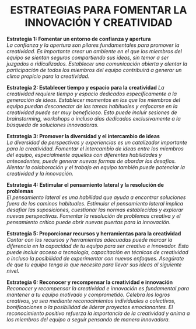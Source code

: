 # <center> **ESTRATEGIAS PARA FOMENTAR LA INNOVACIÓN Y CREATIVIDAD** <cemter> 

**Estrategia 1: Fomentar un entorno de confianza y apertura**  
*La confianza y la apertura son pilares fundamentales para promover la creatividad. Es importante crear un ambiente en el que los miembros del equipo se sientan seguros compartiendo sus ideas, sin temor a ser juzgados o ridiculizados. Establecer una comunicación abierta y alentar la participación de todos los miembros del equipo contribuirá a generar un clima propicio para la creatividad.*

**Estrategia 2: Establecer tiempo y espacio para la creatividad** 
*La creatividad requiere tiempo y espacio dedicados específicamente a la generación de ideas. Establecer momentos en los que los miembros del equipo puedan desconectar de las tareas habituales y enfocarse en la creatividad puede ser muy beneficioso. Esto puede incluir sesiones de brainstorming, workshops o incluso días dedicados exclusivamente a la búsqueda de soluciones innovadoras.*

**Estrategia 3: Promover la diversidad y el intercambio de ideas**   
*La diversidad de perspectivas y experiencias es un catalizador importante para la creatividad. Fomentar el intercambio de ideas entre los miembros del equipo, especialmente aquellos con diferentes habilidades y antecedentes, puede generar nuevas formas de abordar los desafíos. Alentar la colaboración y el trabajo en equipo también puede potenciar la creatividad y la innovación.*

**Estrategia 4: Estimular el pensamiento lateral y la resolución de problemas**  
*El pensamiento lateral es una habilidad que ayuda a encontrar soluciones fuera de los caminos habituales. Estimular el pensamiento lateral implica desafiar las suposiciones, cuestionar las normas establecidas y explorar nuevas perspectivas. Fomentar la resolución de problemas creativa y el pensamiento crítico puede abrir nuevas puertas para la innovación.*

**Estrategia 5: Proporcionar recursos y herramientas para la creatividad**  
*Contar con los recursos y herramientas adecuadas puede marcar la diferencia en la capacidad de tu equipo para ser creativo e innovador. Esto puede incluir acceso a tecnología, capacitación en técnicas de creatividad o incluso la posibilidad de experimentar con nuevos enfoques. Asegúrate de que tu equipo tenga lo que necesita para llevar sus ideas al siguiente nivel.*

**Estrategia 6: Reconocer y recompensar la creatividad e innovación**  
*Reconocer y recompensar la creatividad e innovación es fundamental para mantener a tu equipo motivado y comprometido. Celebra los logros creativos, ya sea mediante reconocimientos individuales o colectivos, bonificaciones o la posibilidad de liderar proyectos emocionantes. El reconocimiento positivo refuerza la importancia de la creatividad y anima a los miembros del equipo a seguir pensando de manera innovadora.*